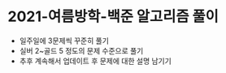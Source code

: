# 2021-여름방학-백준 알고리즘 풀이

- 일주일에 3문제씩 꾸준히 풀기
- 실버 2~골드 5 정도의 문제 수준으로 풀기
- 추후 계속해서 업데이트 후 문제에 대한 설명 남기기
